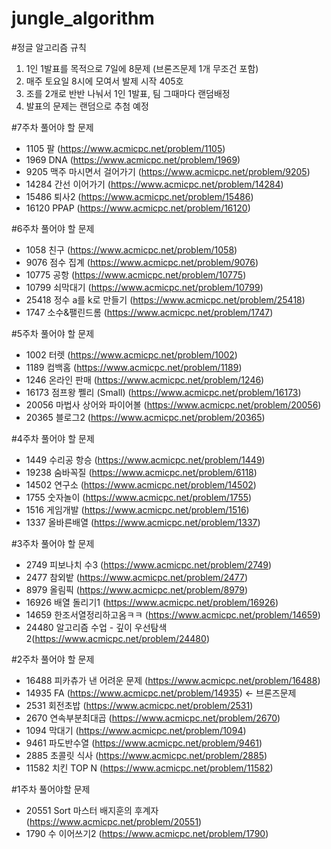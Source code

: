 # jungle_algorithm

#정글 알고리즘 규칙
1. 1인 1발표를 목적으로 7일에 8문제 (브론즈문제 1개 무조건 포함)
2. 매주 토요일 8시에 모여서 발제 시작 405호
3. 조를 2개로 반반 나눠서 1인 1발표, 팀 그때마다 랜덤배정
4. 발표의 문제는 랜덤으로 추첨 예정

#7주차 풀어야 할 문제
- 1105 팔 (https://www.acmicpc.net/problem/1105)
- 1969 DNA (https://www.acmicpc.net/problem/1969)
- 9205 맥주 마시면서 걸어가기 (https://www.acmicpc.net/problem/9205)
- 14284 간선 이어가기 (https://www.acmicpc.net/problem/14284)
- 15486 퇴사2 (https://www.acmicpc.net/problem/15486)
- 16120 PPAP (https://www.acmicpc.net/problem/16120)

#6주차 풀어야 할 문제
- 1058 친구 (https://www.acmicpc.net/problem/1058)
- 9076 점수 집계 (https://www.acmicpc.net/problem/9076)
- 10775 공항 (https://www.acmicpc.net/problem/10775)
- 10799 쇠막대기 (https://www.acmicpc.net/problem/10799)
- 25418 정수 a를 k로 만들기 (https://www.acmicpc.net/problem/25418)
- 1747 소수&팰린드롬 (https://www.acmicpc.net/problem/1747)

#5주차 풀어야 할 문제
- 1002 터렛 (https://www.acmicpc.net/problem/1002)
- 1189 컴백홈 (https://www.acmicpc.net/problem/1189)
- 1246 온라인 판매 (https://www.acmicpc.net/problem/1246)
- 16173 점프왕 쩰리 (Small) (https://www.acmicpc.net/problem/16173)
- 20056 마법사 상어와 파이어볼 (https://www.acmicpc.net/problem/20056)
- 20365 블로그2 (https://www.acmicpc.net/problem/20365)

#4주차 풀어야 할 문제
- 1449 수리공 항승 (https://www.acmicpc.net/problem/1449)
- 19238 숨바꼭질 (https://www.acmicpc.net/problem/6118)
- 14502 연구소 (https://www.acmicpc.net/problem/14502)
- 1755 숫자놀이 (https://www.acmicpc.net/problem/1755)
- 1516 게임개발 (https://www.acmicpc.net/problem/1516)
- 1337 올바른배열 (https://www.acmicpc.net/problem/1337)

#3주차 풀어야 할 문제
- 2749 피보나치 수3 (https://www.acmicpc.net/problem/2749)
- 2477 참외밭 (https://www.acmicpc.net/problem/2477)
- 8979 올림픽 (https://www.acmicpc.net/problem/8979)
- 16926 배열 돌리기1 (https://www.acmicpc.net/problem/16926)
- 14659 한조서열정리하고옴ㅋㅋ (https://www.acmicpc.net/problem/14659)
- 24480 알고리즘 수업 - 깊이 우선탐색2(https://www.acmicpc.net/problem/24480)

#2주차 풀어야 할 문제
- 16488 피카츄가 낸 어려운 문제 (https://www.acmicpc.net/problem/16488)
- 14935 FA (https://www.acmicpc.net/problem/14935) <- 브론즈문제
- 2531 회전초밥 (https://www.acmicpc.net/problem/2531)
- 2670 연속부분최대곱 (https://www.acmicpc.net/problem/2670)
- 1094 막대기 (https://www.acmicpc.net/problem/1094)
- 9461 파도반수열 (https://www.acmicpc.net/problem/9461)
- 2885 초콜릿 식사 (https://www.acmicpc.net/problem/2885)
- 11582 치킨 TOP N (https://www.acmicpc.net/problem/11582)

#1주차 풀어야할 문제
- 20551	Sort 마스터 배지훈의 후계자 (https://www.acmicpc.net/problem/20551)
- 1790	수 이어쓰기2 (https://www.acmicpc.net/problem/1790)


